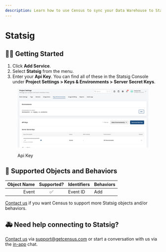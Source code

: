 ```yaml
---
description: Learn how to use Census to sync your Data Warehouse to Statsig.
---
```


# Statsig

## 🏃‍♀️ Getting Started

1. Click **Add Service**.
2. Select **Statsig** from the menu.
3. Enter your **Api Key**. You can find all of these in the Statsig Console under **Project Settings > Keys & Environments > Server Secret Keys**.

<figure><img src="../.gitbook/assets/statsig_api_key.png" alt=""><figcaption><p>Api Key</p></figcaption></figure>

## 🔀 Supported Objects and Behaviors

| **Object Name** | **Supported?** | **Identifiers**  | **Behaviors** |
| --------------: | :------------: | ---------------- |---------------|
| Event | ✅ | Event ID | Add           |

[Contact us](mailto:support@getcensus.com) if you want Census to support more Statsig objects and/or behaviors.

## 🚑 Need help connecting to Statsig?

[Contact us](mailto:support@getcensus.com) via support@getcensus.com or start a conversation with us via the [in-app](https://app.getcensus.com) chat.
